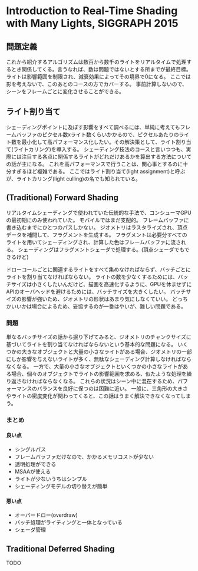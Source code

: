 # Introduction to Real-Time Shading with Many Lights, SIGGRAPH 2015

## 問題定義

これから紹介するアルゴリズムは数百から数千のライトをリアルタイムで処理するとき関係してくる。言うなれば、数は問題ではないとする所までが最終目標。
ライトは影響範囲を制限され、減衰効果によってその境界で0になる。
ここでは影を考えないで、このあとのコースの方でカバーする。
事前計算しないので、シーンをフレームごとに変化させることができる。

## ライト割り当て

シェーディングポイントに及ぼす影響をすべて調べるには、単純に考えてもフレームバッファのピクセル数xライト数くらいかかるので、ピクセルあたりのライト数を最小化して高パフォーマンス化したい。その解決策として、ライト割り当て(ライトカリング)を導入する。
シェーディング技法のコースと言いつつも、実際には注目する各点に関係するライトがどれだけあるかを算出する方法についての話が主になる。
これを高パフォーマンスで行うことは、関心事とするのに十分すぎるほど複雑である。
ここではライト割り当て(light assignment)と呼ぶが、ライトカリング(light culling)の名でも知られている。

## (Traditional) Forward Shading

リアルタイムシェーディングで使われていた伝統的な手法で、コンシューマGPUの最初期にのみ使われていた。
モバイルではまだ支配的。
フレームバッファに書き込むまでにひとつのパスしかない。
ジオメトリはラスタライズされ、頂点データを補間して、フラグメントを生成する。
フラグメントは必要分すべてのライトを用いてシェーディングされ、計算した色はフレームバッファに流される。
シェーディングはフラグメントシェーダで処理する。(頂点シェーダでもできるけど)

ドローコールごとに関連するライトをすべて集めなければならず、バッチごとにライトを割り当てなければならない。
ライトの数を少なくするためには、バッチサイズは小さくしたいんだけど、描画を高速化するように、GPUを休ませずにAPIのオーバヘッドを避けるためには、バッチサイズを大きくしたい。
バッチサイズの影響が強いため、ジオメトリの形状はあまり気にしなくていい。
どっちかいいかは場合によるため、妥協するのが一番はやいが、難しい問題である。

### 問題

単なるバッチサイズの話から掘り下げてみると、ジオメトリのチャンクサイズに基づいてライトを割り当てなければならないという基本的な問題になる。
いくつかの大きなオブジェクトと大量の小さなライトがある場合、ジオメトリの一部にしか影響を与えないライトが多く、無駄なシェーディング計算しなければならなくなる。
一方で、大量の小さなオブジェクトといくつかの小さなライトがある場合、個々のオブジェクトでライトの影響範囲を求める、似たような処理を繰り返さなければならなくなる。
これらの状況はシーン中に混在するため、パフォーマンスのバランスを良好に保つのは困難に近い。
一般に、三角形の大きさやライトの密度変化が関わってくると、この話はうまく解決できなくなってしまう。

### まとめ

#### 良い点

- シングルパス
- フレームバッファだけなので、かかるメモリコストが少ない
- 透明処理ができる
- MSAAが使える
- ライトが少ないうちはシンプル
- シェーディングモデルの切り替えが簡単

#### 悪い点

- オーバードロー(overdraw)
- バッチ処理がライティングと一体となっている
- シェーダ管理

## Traditional Deferred Shading

TODO
